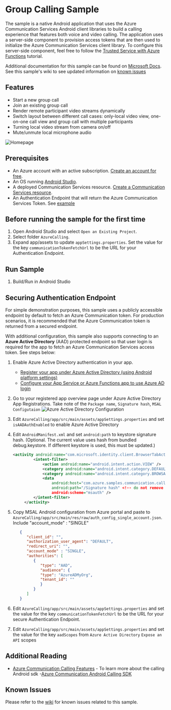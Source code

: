 # Group Calling Sample

The sample is a native Android application that uses the Azure Communication Services Android client libraries to build a calling experience that features both voice and video calling. The application uses a server-side component to provision access tokens that are then used to initialize the Azure Communication Services client library. To configure this server-side component, feel free to follow the [Trusted Service with Azure Functions](../../tutorials/trusted-service-tutorial.md) tutorial.

Additional documentation for this sample can be found on [Microsoft Docs](https://docs.microsoft.com/en-us/azure/communication-services/samples/calling-hero-sample?pivots=platform-android). See this sample's wiki to see updated information on [known issues](https://github.com/Azure-Samples/communication-services-android-calling-hero/wiki/Known-Issues)


## Features

- Start a new group call
- Join an existing group call
- Render remote participant video streams dynamically
- Switch layout between different call cases: only-local video view, one-on-one call view and group call with multiple participants
- Turning local video stream from camera on/off
- Mute/unmute local microphone audio

![Homepage](./docs/images/landing-page-android.png)

## Prerequisites

- An Azure account with an active subscription. [Create an account for free](https://azure.microsoft.com/free/?WT.mc_id=A261C142F).
- An OS running [Android Studio](https://developer.android.com/studio).
- A deployed Communication Services resource. [Create a Communication Services resource](https://docs.microsoft.com/azure/communication-services/quickstarts/create-communication-resource).
- An Authentication Endpoint that will return the Azure Communication Services Token. See [example](https://docs.microsoft.com/azure/communication-services/tutorials/trusted-service-tutorial)

## Before running the sample for the first time

1. Open Android Studio and select `Open an Existing Project`.
2. Select folder `AzureCalling`.
3. Expand app/assets to update `appSettings.properties`. Set the value for the key `communicationTokenFetchUrl` to be the URL for your Authentication Endpoint.

## Run Sample

1. Build/Run in Android Studio

## Securing Authentication Endpoint

For simple demonstration purposes, this sample uses a publicly accessible endpoint by default to fetch an Azure Communication token. For production scenarios, it is recommended that the Azure Communication token is returned from a secured endpoint.  

With additional configuration, this sample also supports connecting to an **Azure Active Directory** (AAD) protected endpoint so that user login is required for the app to fetch an Azure Communication Services access token. See steps below:

1. Enable Azure Active Directory authentication in your app.
   - [Register your app under Azure Active Directory (using Android platform settings)](https://docs.microsoft.com/azure/active-directory/develop/tutorial-v2-android)
   - [Configure your App Service or Azure Functions app to use Azure AD login](https://docs.microsoft.com/azure/app-service/configure-authentication-provider-aad)
2. Go to your registered app overview page under Azure Active Directory App Registrations. Take note of the `Package name`, `Signature hash`, `MSAL Configutaion`
   ![Azure Active Directory Configuration](./docs/images/androidConfigurationImage.png)
3. Edit `AzureCalling/app/src/main/assets/appSettings.properties` and set `isAADAuthEnabled` to enable Azure Active Directory
4. Edit `AndroidManifest.xml` and set `android:path` to keystore signature hash. (Optional. The current value uses hash from bundled debug.keystore. If different keystore is used, this must be updated.)

   ```xml
   <activity android:name="com.microsoft.identity.client.BrowserTabActivity">
            <intent-filter>
                <action android:name="android.intent.action.VIEW" />
                <category android:name="android.intent.category.DEFAULT" />
                <category android:name="android.intent.category.BROWSABLE" />
                <data
                    android:host="com.azure.samples.communication.calling"
                    android:path="/Signature hash" <!-- do not remove /. The current hash in AndroidManifest.xml is for debug.keystore. -->
                    android:scheme="msauth" />
            </intent-filter>
        </activity>
   ```

5. Copy MSAL Android configuration from Azure portal and paste to `AzureCalling/app/src/main/res/raw/auth_config_single_account.json`. Include "account_mode" : "SINGLE"

   ```json
      {
         "client_id": "",
         "authorization_user_agent": "DEFAULT",
         "redirect_uri": "",
         "account_mode" : "SINGLE",
         "authorities": [
            {
               "type": "AAD",
               "audience": {
               "type": "AzureADMyOrg",
               "tenant_id": ""
               }
            }
         ]
      }
   ```

6. Edit `AzureCalling/app/src/main/assets/appSettings.properties` and set the value for the key `communicationTokenFetchUrl` to be the URL for your secure Authentication Endpoint.
7. Edit `AzureCalling/app/src/main/assets/appSettings.properties` and set the value for the key `aadScopes` from `Azure Active Directory` `Expose an API` scopes

## Additional Reading

- [Azure Communication Calling Features](https://docs.microsoft.com/azure/communication-services/concepts/voice-video-calling/calling-sdk-features) - To learn more about the calling Android sdk
-[Azure Communication Android Calling SDK](https://search.maven.org/artifact/com.azure.android/azure-communication-calling)

## Known Issues
Please refer to the [wiki](https://github.com/Azure-Samples/communication-services-android-calling-hero/wiki/Known-Issues) for known issues related to this sample.
